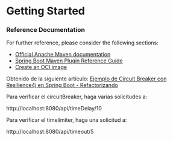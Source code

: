 # Getting Started

### Reference Documentation

For further reference, please consider the following sections:

* [Official Apache Maven documentation](https://maven.apache.org/guides/index.html)
* [Spring Boot Maven Plugin Reference Guide](https://docs.spring.io/spring-boot/docs/2.6.1/maven-plugin/reference/html/)
* [Create an OCI image](https://docs.spring.io/spring-boot/docs/2.6.1/maven-plugin/reference/html/#build-image)



Obtenido de la siguiente artículo: [Ejemplo de Circuit Breaker con Resilience4j en Spring Boot - Refactorizando](https://refactorizando.com/ejemplo-circuit-breaker-resilience4j-spring-boot/)

Para verificar el circuitBreaker, haga varias solicitudes a: 

http://localhost:8080/api/timeDelay/10

Para verificar el timelimiter, haga una solicitud a:

http://localhost:8080/api/timeout/5